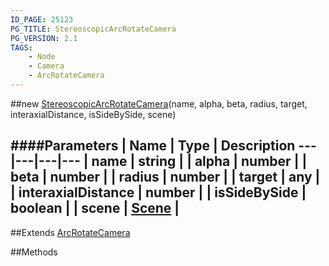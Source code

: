 ```yaml
---
ID_PAGE: 25123
PG_TITLE: StereoscopicArcRotateCamera
PG_VERSION: 2.1
TAGS:
    - Node
    - Camera
    - ArcRotateCamera
---
```

##new [StereoscopicArcRotateCamera](/classes/StereoscopicArcRotateCamera)(name, alpha, beta, radius, target, interaxialDistance, isSideBySide, scene)

####Parameters
 | Name | Type | Description
---|---|---|---
 | name | string | 
 | alpha | number | 
 | beta | number | 
 | radius | number | 
 | target | any | 
 | interaxialDistance | number | 
 | isSideBySide | boolean | 
 | scene | [Scene](/classes/Scene) | 
---

##Extends
 [ArcRotateCamera](/classes/ArcRotateCamera)


##Methods
